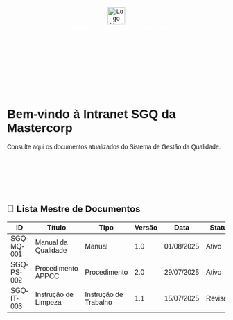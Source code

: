 <!DOCTYPE html>
<html lang="pt-br">
<head>
  <meta charset="UTF-8">
  <title>Intranet SGQ - Mastercorp</title>
  <style>
    body {
      margin: 0;
      font-family: Arial, sans-serif;
    }

    header {
      position: fixed;
      top: 0;
      width: 100%;
      background-color: #003366;
      color: white;
      display: flex;
      align-items: center;
      justify-content: space-between;
      padding: 10px 20px;
      box-shadow: 0 2px 5px rgba(0,0,0,0.2);
      z-index: 1000;
    }

    header img {
      height: 40px;
    }

    nav a {
      color: white;
      text-decoration: none;
      margin-left: 20px;
      font-weight: bold;
    }

    main {
      padding-top: 80px;
    }
  </style>
</head>
<body>

  <header>
    <img src="https://www.brandsoftheworld.com/sites/default/files/styles/logo-thumbnail/public/072022/mastercorp.png" alt="Logo Mastercorp">
    <nav>
      <a href="#inicio">Início</a>
      <a href="#documentos">Documentos</a>
      <a href="#contato">Contato</a>
    </nav>
  </header>

  <main>
    <h1>Bem-vindo à Intranet SGQ da Mastercorp</h1>
    <p>Consulte aqui os documentos atualizados do Sistema de Gestão da Qualidade.</p>
  </main>

</body>
</html>
<main>
  <h2>📄 Lista Mestre de Documentos</h2>
  <table>
    <thead>
      <tr>
        <th>ID</th>
        <th>Título</th>
        <th>Tipo</th>
        <th>Versão</th>
        <th>Data</th>
        <th>Status</th>
        <th>Link</th>
      </tr>
    </thead>
    <tbody>
      <tr>
        <td>SGQ-MQ-001</td>
        <td>Manual da Qualidade</td>
        <td>Manual</td>
        <td>1.0</td>
        <td>01/08/2025</td>
        <td>Ativo</td>
        <td><a href="documentos/SGQ-MQ-001.pdf" target="_blank">Ver Documento</a></td>
      </tr>
      <tr>
        <td>SGQ-PS-002</td>
        <td>Procedimento APPCC</td>
        <td>Procedimento</td>
        <td>2.0</td>
        <td>29/07/2025</td>
        <td>Ativo</td>
        <td><a href="documentos/PS - 01 Procedimento Sistêmico APPCC Rev. 02 29.07.25.pdf" target="_blank">Ver Documento</a></td>
      </tr>
      <tr>
        <td>SGQ-IT-003</td>
        <td>Instrução de Limpeza</td>
        <td>Instrução de Trabalho</td>
        <td>1.1</td>
        <td>15/07/2025</td>
        <td>Revisado</td>
        <td><a href="documentos/SGQ-IT-003.pdf" target="_blank">Ver Documento</a></td>
      </tr>
    </tbody>
  </table>
</main>
